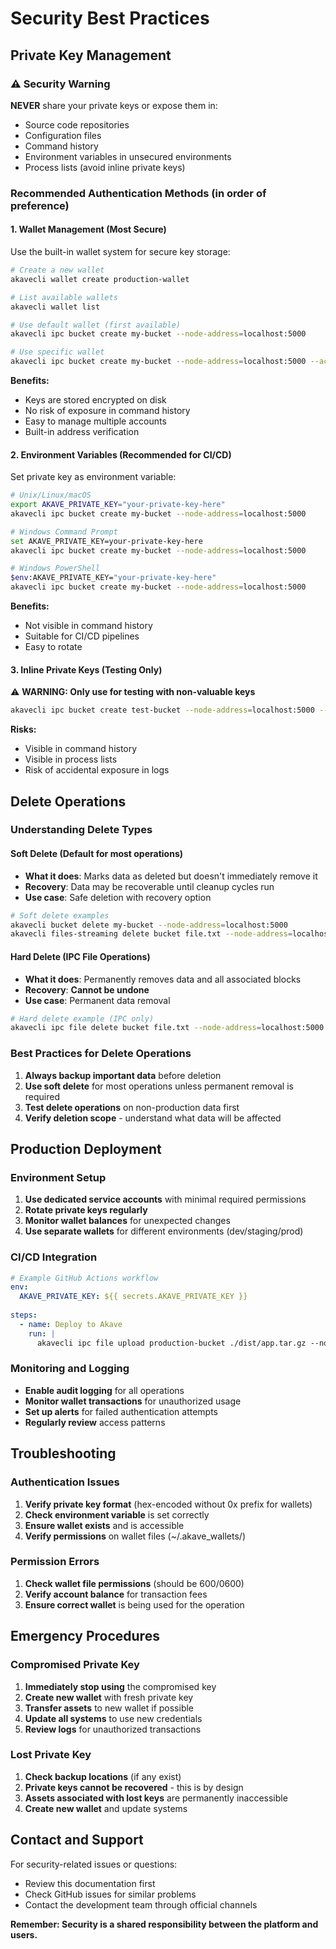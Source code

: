 # Security Best Practices

## Private Key Management

### ⚠️ Security Warning

**NEVER** share your private keys or expose them in:
- Source code repositories  
- Configuration files
- Command history
- Environment variables in unsecured environments
- Process lists (avoid inline private keys)

### Recommended Authentication Methods (in order of preference)

#### 1. Wallet Management (Most Secure)

Use the built-in wallet system for secure key storage:

```sh
# Create a new wallet
akavecli wallet create production-wallet

# List available wallets
akavecli wallet list

# Use default wallet (first available)
akavecli ipc bucket create my-bucket --node-address=localhost:5000

# Use specific wallet
akavecli ipc bucket create my-bucket --node-address=localhost:5000 --account=production-wallet
```

**Benefits:**
- Keys are stored encrypted on disk
- No risk of exposure in command history
- Easy to manage multiple accounts
- Built-in address verification

#### 2. Environment Variables (Recommended for CI/CD)

Set private key as environment variable:

```sh
# Unix/Linux/macOS
export AKAVE_PRIVATE_KEY="your-private-key-here"
akavecli ipc bucket create my-bucket --node-address=localhost:5000

# Windows Command Prompt
set AKAVE_PRIVATE_KEY=your-private-key-here
akavecli ipc bucket create my-bucket --node-address=localhost:5000

# Windows PowerShell
$env:AKAVE_PRIVATE_KEY="your-private-key-here"
akavecli ipc bucket create my-bucket --node-address=localhost:5000
```

**Benefits:**
- Not visible in command history
- Suitable for CI/CD pipelines
- Easy to rotate

#### 3. Inline Private Keys (Testing Only)

⚠️ **WARNING: Only use for testing with non-valuable keys**

```sh
akavecli ipc bucket create test-bucket --node-address=localhost:5000 --private-key="test-private-key"
```

**Risks:**
- Visible in command history
- Visible in process lists
- Risk of accidental exposure in logs

## Delete Operations

### Understanding Delete Types

#### Soft Delete (Default for most operations)
- **What it does**: Marks data as deleted but doesn't immediately remove it
- **Recovery**: Data may be recoverable until cleanup cycles run
- **Use case**: Safe deletion with recovery option

```sh
# Soft delete examples
akavecli bucket delete my-bucket --node-address=localhost:5000
akavecli files-streaming delete bucket file.txt --node-address=localhost:5000
```

#### Hard Delete (IPC File Operations)
- **What it does**: Permanently removes data and all associated blocks
- **Recovery**: **Cannot be undone**
- **Use case**: Permanent data removal

```sh
# Hard delete example (IPC only)
akavecli ipc file delete bucket file.txt --node-address=localhost:5000
```

### Best Practices for Delete Operations

1. **Always backup important data** before deletion
2. **Use soft delete** for most operations unless permanent removal is required
3. **Test delete operations** on non-production data first
4. **Verify deletion scope** - understand what data will be affected

## Production Deployment

### Environment Setup

1. **Use dedicated service accounts** with minimal required permissions
2. **Rotate private keys regularly**
3. **Monitor wallet balances** for unexpected changes
4. **Use separate wallets** for different environments (dev/staging/prod)

### CI/CD Integration

```yaml
# Example GitHub Actions workflow
env:
  AKAVE_PRIVATE_KEY: ${{ secrets.AKAVE_PRIVATE_KEY }}
  
steps:
  - name: Deploy to Akave
    run: |
      akavecli ipc file upload production-bucket ./dist/app.tar.gz --node-address=${{ secrets.NODE_ADDRESS }}
```

### Monitoring and Logging

- **Enable audit logging** for all operations
- **Monitor wallet transactions** for unauthorized usage  
- **Set up alerts** for failed authentication attempts
- **Regularly review** access patterns

## Troubleshooting

### Authentication Issues

1. **Verify private key format** (hex-encoded without 0x prefix for wallets)
2. **Check environment variable** is set correctly
3. **Ensure wallet exists** and is accessible
4. **Verify permissions** on wallet files (~/.akave_wallets/)

### Permission Errors

1. **Check wallet file permissions** (should be 600/0600)
2. **Verify account balance** for transaction fees
3. **Ensure correct wallet** is being used for the operation

## Emergency Procedures

### Compromised Private Key

1. **Immediately stop using** the compromised key
2. **Create new wallet** with fresh private key
3. **Transfer assets** to new wallet if possible
4. **Update all systems** to use new credentials
5. **Review logs** for unauthorized transactions

### Lost Private Key

1. **Check backup locations** (if any exist)
2. **Private keys cannot be recovered** - this is by design
3. **Assets associated with lost keys** are permanently inaccessible
4. **Create new wallet** and update systems

## Contact and Support

For security-related issues or questions:
- Review this documentation first
- Check GitHub issues for similar problems
- Contact the development team through official channels

**Remember: Security is a shared responsibility between the platform and users.**
